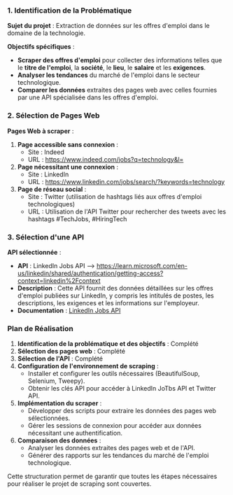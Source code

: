 ### 1. Identification de la Problématique

**Sujet du projet** : Extraction de données sur les offres d'emploi dans le domaine de la technologie.

**Objectifs spécifiques** :

- **Scraper des offres d'emploi** pour collecter des informations telles que le **titre de l'emploi**, la **société**, le **lieu**, le **salaire** et les **exigences**.
- **Analyser les tendances** du marché de l'emploi dans le secteur technologique.
- **Comparer les données** extraites des pages web avec celles fournies par une API spécialisée dans les offres d'emploi.

### 2. Sélection de Pages Web

**Pages Web à scraper** :

1. **Page accessible sans connexion** :
    - Site : Indeed
    - URL : https://www.indeed.com/jobs?q=technology&l=
2. **Page nécessitant une connexion** :
    - Site : LinkedIn
    - URL : https://www.linkedin.com/jobs/search/?keywords=technology
3. **Page de réseau social** :
    - Site : Twitter (utilisation de hashtags liés aux offres d'emploi technologiques)
    - URL : Utilisation de l'API Twitter pour rechercher des tweets avec les hashtags #TechJobs, #HiringTech

### 3. Sélection d'une API

**API sélectionnée** :

- **API** : LinkedIn Jobs API —> https://learn.microsoft.com/en-us/linkedin/shared/authentication/getting-access?context=linkedin%2Fcontext
- **Description** : Cette API fournit des données détaillées sur les offres d'emploi publiées sur LinkedIn, y compris les intitulés de postes, les descriptions, les exigences et les informations sur l'employeur.
- **Documentation** : [LinkedIn Jobs API](https://developer.linkedin.com/docs/guide/v2/jobs)

### Plan de Réalisation

1. **Identification de la problématique et des objectifs** : Complété
2. **Sélection des pages web** : Complété
3. **Sélection de l'API** : Complété
4. **Configuration de l'environnement de scraping** :
    - Installer et configurer les outils nécessaires (BeautifulSoup, Selenium, Tweepy).
    - Obtenir les clés API pour accéder à LinkedIn JoTbs API et Twitter API.
5. **Implémentation du scraper** :
    - Développer des scripts pour extraire les données des pages web sélectionnées.
    - Gérer les sessions de connexion pour accéder aux données nécessitant une authentification.
6. **Comparaison des données** :
    - Analyser les données extraites des pages web et de l'API.
    - Générer des rapports sur les tendances du marché de l'emploi technologique.

Cette structuration permet de garantir que toutes les étapes nécessaires pour réaliser le projet de scraping sont couvertes.
